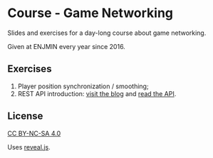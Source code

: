 # Course - Game Networking

Slides and exercises for a day-long course about game networking.

Given at ENJMIN every year since 2016.

## Exercises

1. Player position synchronization / smoothing;
1. REST API introduction: [visit the blog](https://blog.enjmin.koltes.digital) and [read the API](exercises/blog/Readme.md).

## License

[CC BY-NC-SA 4.0](https://creativecommons.org/licenses/by-nc-sa/4.0/)

Uses [reveal.js](https://github.com/hakimel/reveal.js/).
